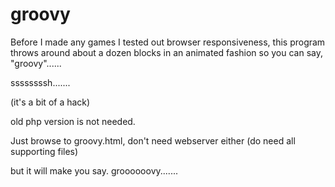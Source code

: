 groovy
======

Before I made any games I tested out browser responsiveness, 
this program throws around about a dozen blocks in an animated fashion so you can say,   "groovy"......


ssssssssh.......

(it's a bit of a hack)

old php version is not needed.

Just browse to groovy.html, don't need webserver either (do need all supporting files)


but it will make you say. groooooovy.......
